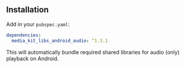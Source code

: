 ## Installation

Add in your `pubspec.yaml`:

```yaml
dependencies:
  media_kit_libs_android_audio: ^1.3.1
```

This will automatically bundle required shared libraries for audio (only) playback on Android.

